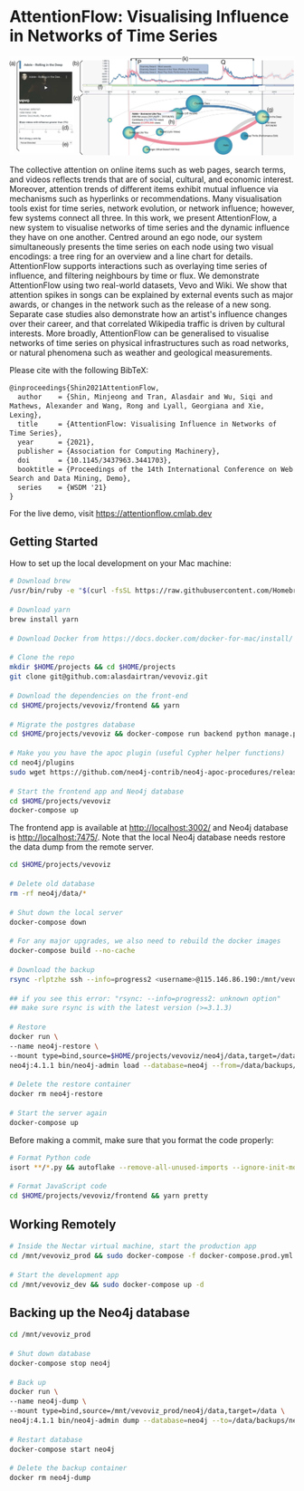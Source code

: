 # AttentionFlow: Visualising Influence in Networks of Time Series

![Teaser](figures/teaser.jpg)

The collective attention on online items such as web pages, search terms, and
videos reflects trends that are of social, cultural, and economic interest.
Moreover, attention trends of different items exhibit mutual influence via
mechanisms such as hyperlinks or recommendations. Many visualisation tools
exist for time series, network evolution, or network influence; however, few
systems connect all three. In this work, we present AttentionFlow, a new system
to visualise networks of time series and the dynamic influence they have on one
another. Centred around an ego node, our system simultaneously presents the
time series on each node using two visual encodings: a tree ring for an
overview and a line chart for details. AttentionFlow supports interactions such
as overlaying time series of influence, and filtering neighbours by time or
flux. We demonstrate AttentionFlow using two real-world datasets, Vevo and
Wiki. We show that attention spikes in songs can be explained by external
events such as major awards, or changes in the network such as the release of a
new song. Separate case studies also demonstrate how an artist's influence
changes over their career, and that correlated Wikipedia traffic is driven by
cultural interests. More broadly, AttentionFlow can be generalised to visualise
networks of time series on physical infrastructures such as road networks, or
natural phenomena such as weather and geological measurements.

Please cite with the following BibTeX:

```raw
@inproceedings{Shin2021AttentionFlow,
  author    = {Shin, Minjeong and Tran, Alasdair and Wu, Siqi and Mathews, Alexander and Wang, Rong and Lyall, Georgiana and Xie, Lexing},
  title     = {AttentionFlow: Visualising Influence in Networks of Time Series},
  year      = {2021},
  publisher = {Association for Computing Machinery},
  doi       = {10.1145/3437963.3441703},
  booktitle = {Proceedings of the 14th International Conference on Web Search and Data Mining, Demo},
  series    = {WSDM '21}
}
```

For the live demo, visit https://attentionflow.cmlab.dev

## Getting Started

How to set up the local development on your Mac machine:

```sh
# Download brew
/usr/bin/ruby -e "$(curl -fsSL https://raw.githubusercontent.com/Homebrew/install/master/install)"

# Download yarn
brew install yarn

# Download Docker from https://docs.docker.com/docker-for-mac/install/

# Clone the repo
mkdir $HOME/projects && cd $HOME/projects
git clone git@github.com:alasdairtran/vevoviz.git

# Download the dependencies on the front-end
cd $HOME/projects/vevoviz/frontend && yarn

# Migrate the postgres database
cd $HOME/projects/vevoviz && docker-compose run backend python manage.py migrate --noinput

# Make you you have the apoc plugin (useful Cypher helper functions)
cd neo4j/plugins
sudo wget https://github.com/neo4j-contrib/neo4j-apoc-procedures/releases/download/4.1.0.2/apoc-4.1.0.2-all.jar

# Start the frontend app and Neo4j database
cd $HOME/projects/vevoviz
docker-compose up
```

The frontend app is available at [http://localhost:3002/](http://localhost:3002/) and Neo4j database is [http://localhost:7475/](http://localhost:7475/).
Note that the local Neo4j database needs restore the data dump from the remote server.

```sh
cd $HOME/projects/vevoviz

# Delete old database
rm -rf neo4j/data/*

# Shut down the local server
docker-compose down

# For any major upgrades, we also need to rebuild the docker images
docker-compose build --no-cache

# Download the backup
rsync -rlptzhe ssh --info=progress2 <username>@115.146.86.190:/mnt/vevoviz_prod/neo4j/data/backups neo4j/data/

## if you see this error: "rsync: --info=progress2: unknown option"
## make sure rsync is with the latest version (>=3.1.3)

# Restore
docker run \
--name neo4j-restore \
--mount type=bind,source=$HOME/projects/vevoviz/neo4j/data,target=/data \
neo4j:4.1.1 bin/neo4j-admin load --database=neo4j --from=/data/backups/neo4j.dump --force

# Delete the restore container
docker rm neo4j-restore

# Start the server again
docker-compose up
```

Before making a commit, make sure that you format the code properly:

```sh
# Format Python code
isort **/*.py && autoflake --remove-all-unused-imports --ignore-init-module-imports -i -r . && autopep8 -i **/*.py

# Format JavaScript code
cd $HOME/projects/vevoviz/frontend && yarn pretty
```

## Working Remotely

```sh
# Inside the Nectar virtual machine, start the production app
cd /mnt/vevoviz_prod && sudo docker-compose -f docker-compose.prod.yml up -d

# Start the development app
cd /mnt/vevoviz_dev && sudo docker-compose up -d
```

## Backing up the Neo4j database

```sh
cd /mnt/vevoviz_prod

# Shut down database
docker-compose stop neo4j

# Back up
docker run \
--name neo4j-dump \
--mount type=bind,source=/mnt/vevoviz_prod/neo4j/data,target=/data \
neo4j:4.1.1 bin/neo4j-admin dump --database=neo4j --to=/data/backups/neo4j.dump

# Restart database
docker-compose start neo4j

# Delete the backup container
docker rm neo4j-dump
```
